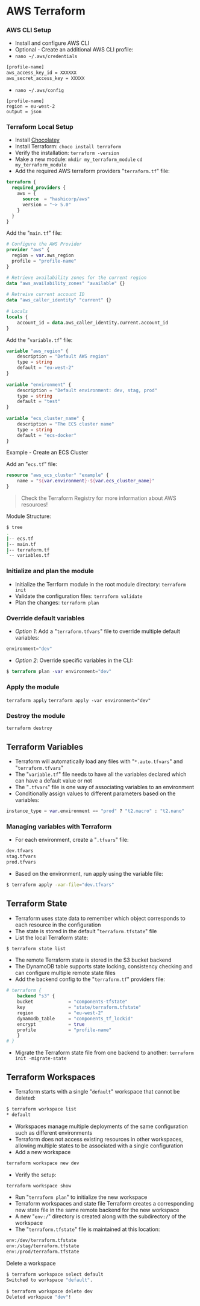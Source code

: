 # AWS Terraform

### AWS CLI Setup
- Install and configure AWS CLI
- Optional - Create an additional AWS CLI profile:
- `nano ~/.aws/credentials`

```sh
[profile-name]
aws_access_key_id = XXXXXX
aws_secret_access_key = XXXXX
```
- `nano ~/.aws/config`

```
[profile-name]
region = eu-west-2
output = json
```
### Terraform Local Setup
- Install [Chocolatey](https://chocolatey.org/install)
- Install Terraform:
`choco install terraform`
- Verify the installation:
`terraform -version`
- Make a new module:
`mkdir my_terraform_module`
`cd my_terraform_module`
- Add the required AWS terraform providers "`terraform.tf`" file:
```tf
terraform {
  required_providers {
    aws = {
      source  = "hashicorp/aws"
      version = "~> 5.0"
    }
  }
}
```
Add the "`main.tf`" file:
```tf
# Configure the AWS Provider
provider "aws" {
  region = var.aws_region
  profile = "profile-name"
}

# Retrieve availability zones for the current region
data "aws_availability_zones" "available" {}
 
# Retreive current account ID
data "aws_caller_identity" "current" {}
 
# Locals
locals {
    account_id = data.aws_caller_identity.current.account_id
}
```
Add the "`variable.tf`" file:
```tf
variable "aws_region" {
    description = "Default AWS region"
    type = string
    default = "eu-west-2"
}
 
variable "environment" {
    description = "Default environment: dev, stag, prod"
    type = string
    default = "test"
}
 
variable "ecs_cluster_name" {
    description = "The ECS cluster name"
    type = string
    default = "ecs-docker"
}
```
Example - Create an ECS Cluster

Add an "`ecs.tf`" file:
```tf
resource "aws_ecs_cluster" "example" {
    name = "${var.environment}-${var.ecs_cluster_name}"
}
```

> Check the Terraform Registry for more information about AWS resources!

Module Structure:
```sh
$ tree
.
|-- ecs.tf
|-- main.tf
|-- terraform.tf
`-- variables.tf
```
### Initialize and plan the module
- Initialize the Terrform module in the root module directory:
`terraform init`
- Validate the configuration files:
`terraform validate`
- Plan the changes:
`terraform plan`

### Override default variables
- _Option 1_: Add a "`terraform.tfvars`" file to override multiple default variables:
```tf
environment="dev"
```
- _Option 2_: Override specific variables in the CLI:
```tf
$ terraform plan -var environment="dev"
```
### Apply the module
`terraform apply`
`terraform apply -var environment="dev"`

### Destroy the module
`terraform destroy`

## Terraform Variables
- Terraform will automatically load any files with "`*.auto.tfvars`" and "`terraform.tfvars`"
- The "`variable.tf`" file needs to have all the variables declared which can have a default value or not
- The "`.tfvars`" file is one way of associating variables to an environment
- Conditionally assign values to different parameters based on the variables:
```tf
instance_type = var.environment == "prod" ? "t2.macro" : "t2.nano"
```
### Managing variables with Terraform
- For each environment, create a "`.tfvars`" file:
```sh
dev.tfvars
stag.tfvars
prod.tfvars
```
- Based on the environment, run apply using the variable file:
```sh
$ terraform apply -var-file="dev.tfvars"
```
## Terraform State
- Terraform uses state data to remember which object corresponds to each resource in the configuration
- The state is stored in the default "`terraform.tfstate`" file
- List the local Terraform state:
```sh
$ terraform state list
```
- The remote Terraform state is stored in the S3 bucket backend
- The DynamoDB table supports state locking, consistency checking and can configure multiple remote state files
- Add the backend config to the "`terraform.tf`" providers file:
```tf
# terraform {
    backend "s3" {
    bucket             = "components-tfstate"
    key                = "state/terraform.tfstate"
    region             = "eu-west-2"
    dynamodb_table     = "components_tf_lockid"
    encrypt            = true
    profile            = "profile-name"
    }
# }
```
- Migrate the Terraform state file from one backend to another:
`terraform init -migrate-state`
## Terraform Workspaces
- Terraform starts with a single "`default`" workspace that cannot be deleted:
```sh
$ terraform workspace list
* default
```
- Workspaces manage multiple deployments of the same configuration such as different environments
- Terraform does not access existing resources in other workspaces, allowing multiple states to be associated with a single configuration
- Add a new workspace
```sh
terraform workspace new dev
```
- Verify the setup:
```sh
terraform workspace show
```
- Run "`terraform plan`" to initialize the new workspace
- Terraform workspaces and state file
Terraform creates a corresponding new state file in the same remote backend for the new workspace
- A new "`env:/`" directory is created along with the subdirectory of the workspace
- The "`terraform.tfstate`" file is maintained at this location:
```sh
env:/dev/terraform.tfstate
env:/stag/terraform.tfstate
env:/prod/terraform.tfstate
```
Delete a workspace
```sh
$ terraform workspace select default
Switched to workspace "default".
 
$ terraform workspace delete dev
Deleted workspace "dev"!
```

